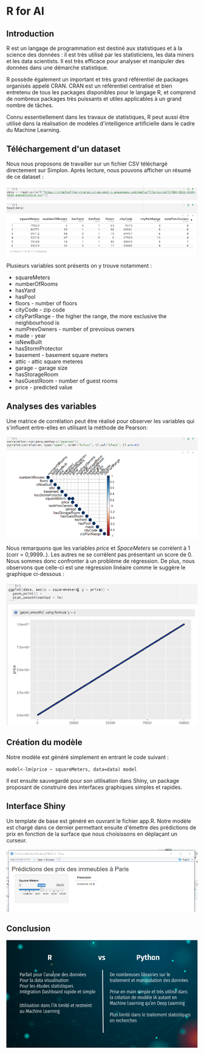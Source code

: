 # R for AI
## Introduction

R est un langage de programmation est destiné aux statistiques et à la science des données : il est très utilisé par les statisticiens, les data miners et les data scientists. Il est très efficace pour analyser et manipuler des données dans une démarche statistique.

R possède également un important et très grand référentiel de packages organisés appelé CRAN. CRAN est un référentiel centralisé et bien entretenu de tous les packages disponibles pour le langage R, et comprend de nombreux packages très puissants et utiles applicables à un grand nombre de tâches.

Connu essentiellement dans les travaux de statistiques, R peut aussi être utilisé dans la réalisation de modèles d'intelligence artificielle dans le cadre du Machine Learning.

## Téléchargement d'un dataset

Nous nous proposons de travailler sur un fichier CSV téléchargé directement sur Simplon. Après lecture, nous pouvons afficher un résumé de ce dataset :

<p align="center">
  <img src="Ressources/dataset.png" />
</p>

Plusieurs variables sont présents on y trouve notamment :

* squareMeters
* numberOfRooms
* hasYard
* hasPool
* floors - number of floors
* cityCode - zip code
* cityPartRange - the higher the range, the more exclusive the neighbourhood is
* numPrevOwners - number of prevoious owners
* made - year
* isNewBuilt
* hasStormProtector
* basement - basement square meters
* attic - attic square meteres
* garage - garage size
* hasStorageRoom
* hasGuestRoom - number of guest rooms
* price - predicted value

## Analyses des variables

Une matrice de corrélation peut être réalisé pour observer les variables qui s'influent entre-elles en utilisant la méthode de Pearson:

<p align="center">
  <img src="Ressources/correlation.png" />
</p>

Nous remarquons que les variables *price* et *SpaceMeters* se corrèlent à 1 (corr = 0,9999..). Les autres ne se corrèlent pas présentant un score de 0. Nous sommes donc confronter à un problème de régression. De plus, nous observons que celle-ci est une régression linéaire comme le suggère le graphique ci-dessous :

<p align="center">
  <img src="Ressources/ggplot.png" />
</p>

## Création du modèle

Notre modèle est généré simplement en entrant le code suivant :

`model<-lm(price ~ squareMeters, data=data)
model`

Il est ensuite sauvegardé pour son utilisation dans Shiny, un package proposant de construire des interfaces graphiques simples et rapides.

## Interface Shiny

Un template de base est généré en ouvrant le fichier app.R. Notre modèle est chargé dans ce dernier permettant ensuite d'émettre des prédictions de prix en fonction de la surface que nous choisissons en déplaçant un curseur.

<p align="center">
  <img src="Ressources/shiny.png" />
</p>

## Conclusion

<p align="center">
  <img src="Ressources/conclusion.png" />
</p>
